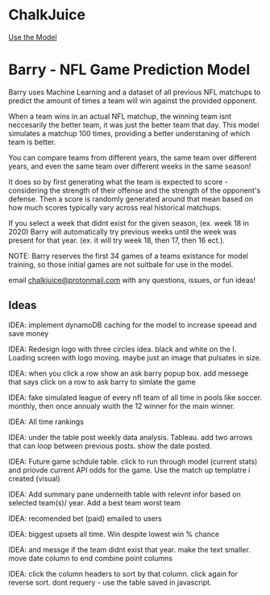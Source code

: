 # ChalkJuice

[Use the Model](https://chalkjuice.com)

# Barry - NFL Game Prediction Model 

Barry uses Machine Learning and a dataset of all previous NFL matchups to predict the amount of times a team will win against the provided opponent. 

When a team wins in an actual NFL matchup, the winning team isnt neccesarily the better team, it was just the better team that day. This model simulates a matchup 100 times, providing a better understaning of which team is better. 

You can compare teams from different years, the same team over different years, and even the same team over different weeks in the same season!

It does so by first generating what the team is expected to score - considering the strength of their offense and the strength of the opponent's defense. Then a score is randomly generated around that mean based on how much scores typically vary across real historical matchups. 

If you select a week that didnt exist for the given season, (ex. week 18 in 2020) Barry will automatically try previous weeks until the week was present for that year. (ex. it will try week 18, then 17, then 16 ect.).

NOTE: Barry reserves the first 34 games of a teams existance for model training, so those initial games are not suitbale for use in the model. 

email chalkjuice@protonmail.com with any questions, issues, or fun ideas!

## Ideas

IDEA: implement dynamoDB caching for the model to increase speead and save money 

IDEA: Redesign logo with three circles idea. black and white on the I. Loading screen with logo moving. maybe just an image that pulsates in size. 

IDEA: when you click a row show an ask barry popup box. add messege that says click on a row to ask barry to simlate the game 

IDEA: fake simulated league of every nfl team of all time in pools like soccer. monthly, then once annualy wuith the 12 winner for the main winner. 

IDEA: All time rankings

IDEA: under the table post weekly data analysis. Tableau. add two arrows that can loop between previous posts. show the date posted. 

IDEA: Future game schdule table. click to run through model (current stats) and priovde current API odds for the game. Use the match up templatre i created (visual)

IDEA: Add summary pane underneith table with relevnt infor based on selected team(s)/ year. Add a best team worst team

IDEA: recomended bet (paid) emailed to users

IDEA: biggest upsets all time. Win despite lowest win % chance

IDEA: and messge if the team didnt exist that year. make the text smaller.  move date column to end combine point columns

IDEA: click the column headers to sort by that column. click again for reverse sort. dont requery - use the table saved in javascript. 



